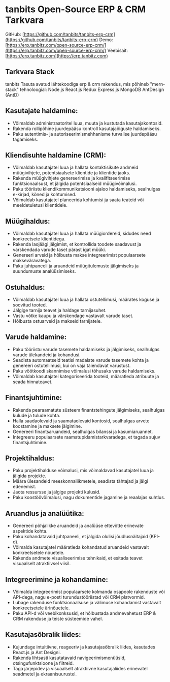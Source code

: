 # tanbits Open-Source ERP & CRM Tarkvara

GitHub: [https://github.com/tanbits/tanbits-erp-crm](https://github.com/tanbits/tanbits-erp-crm)
Demo: [https://erp.tanbitz.com/open-source-erp-crm/](https://erp.tanbitz.com/open-source-erp-crm/)
Veebisait: [https://erp.tanbitz.com](https://erp.tanbitz.com)

## Tarkvara Stack

tanbits Tasuta avatud lähtekoodiga erp & crm rakendus, mis põhineb "mern-stack" tehnoloogial: Node.js React.js Redux Express.js MongoDB AntDesign (AntD)

## Kasutajate haldamine:

- Võimaldab administraatoritel luua, muuta ja kustutada kasutajakontosid.
- Rakenda rollipõhine juurdepääsu kontroll kasutajaõiguste haldamiseks.
- Paku autentimis- ja autoriseerimismehhanisme turvalise juurdepääsu tagamiseks.

## Kliendisuhte haldamine (CRM):

- Võimaldab kasutajatel luua ja hallata kontaktisikute andmeid müügivihjete, potentsiaalsete klientide ja klientide jaoks.
- Rakenda müügivihjete genereerimise ja kvalifitseerimise funktsionaalsust, et jälgida potentsiaalseid müügivõimalusi.
- Paku tööriistu kliendikommunikatsiooni ajaloo haldamiseks, sealhulgas e-kirjad, kõned ja kohtumised.
- Võimaldab kasutajatel planeerida kohtumisi ja saata teateid või meeldetuletusi klientidele.

## Müügihaldus:

- Võimaldab kasutajatel luua ja hallata müügiordereid, sidudes need konkreetsete klientidega.
- Rakenda laojäägi jälgimist, et kontrollida toodete saadavust ja värskendada varude taset pärast igat müüki.
- Genereeri arveid ja hõlbusta makse integreerimist populaarsete makseväravatega.
- Paku juhtpaneeli ja aruandeid müügitulemuste jälgimiseks ja suundumuste analüüsimiseks.

## Ostuhaldus:

- Võimaldab kasutajatel luua ja hallata ostutellimusi, määrates koguse ja soovitud tooted.
- Jälgige tarnija teavet ja haldage tarnijasuhet.
- Vastu võtke kaupu ja värskendage vastavalt varude taset.
- Hõlbusta ostuarveid ja makseid tarnijatele.

## Varude haldamine:

- Paku tööriistu varude tasemete haldamiseks ja jälgimiseks, sealhulgas varude ülekandeid ja kohandusi.
- Seadista automaatseid teatisi madalate varude tasemete kohta ja genereeri ostutellimusi, kui on vaja täiendavat varustust.
- Paku vöötkoodi skannimise võimalusi tõhusaks varude haldamiseks.
- Võimaldab kasutajatel kategoriseerida tooteid, määratleda atribuute ja seada hinnateavet.

## Finantsjuhtimine:

- Rakenda pearaamatute süsteem finantstehingute jälgimiseks, sealhulgas kulude ja tulude kohta.
- Halla saadaolevaid ja saamataolevaid kontosid, sealhulgas arvete koostamine ja maksete jälgimine.
- Genereeri finantsaruandeid, sealhulgas bilanssi ja kasumiaruannet.
- Integreeru populaarsete raamatupidamistarkvaradega, et tagada sujuv finantsjuhtimine.

## Projektihaldus:

- Paku projektihalduse võimalusi, mis võimaldavad kasutajatel luua ja jälgida projekte.
- Määra ülesandeid meeskonnaliikmetele, seadista tähtajad ja jälgi edenemist.
- Jaota ressursse ja jälgige projekti kulusid.
- Paku koostöövõimalusi, nagu dokumentide jagamine ja reaalajas suhtlus.

## Aruandlus ja analüütika:

- Genereeri põhjalikke aruandeid ja analüüse ettevõtte erinevate aspektide kohta.
- Paku kohandatavaid juhtpaneeli, et jälgida olulisi jõudlusnäitajaid (KPI-d).
- Võimalda kasutajatel määratleda kohandatud aruandeid vastavalt konkreetsetele nõuetele.
- Rakenda andmete visualiseerimise tehnikaid, et esitada teavet visuaalselt atraktiivsel viisil.

## Integreerimine ja kohandamine:

- Võimalda integreerimist populaarsete kolmanda osapoole rakenduste või API-dega, nagu e-posti turundustööriistad või CRM platvormid.
- Lubage rakenduse funktsionaalsuse ja välimuse kohandamist vastavalt konkreetsetele ärinõuetele.
- Paku API-d või veebikonksusid, et hõlbustada andmevahetust ERP & CRM rakenduse ja teiste süsteemide vahel.

## Kasutajasõbralik liides:

- Kujundage intuitiivne, reageeriv ja kasutajasõbralik liides, kasutades React.js ja Ant Designi.
- Rakenda lihtsasti kasutatavaid navigeerimismenüüsid, otsingufunktsioone ja filtreid.
- Taga järjepidev ja visuaalselt atraktiivne kasutajaliides erinevatel seadmetel ja ekraanisuurustel.
